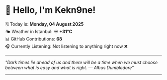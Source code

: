 # 👋 Hello, I'm Kekn9ne!

🗓️ Today is: **Monday, 04 August 2025**  
🌤️ Weather in Istanbul: **☀️   +31°C**  
📊 GitHub Contributions: **68**  
🎧 Currently Listening: Not listening to anything right now ❌

---

_"Dark times lie ahead of us and there will be a time when we must choose between what is easy and what is right. — *Albus Dumbledore*"_

---
